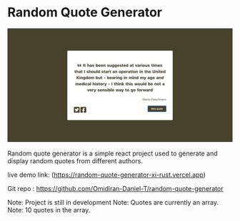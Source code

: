 # Random Quote Generator

![screenshot](https://github.com/Omidiran-Daniel-T/random-quote-generator/blob/main/images/quote-generator.png)

Random quote generator is a simple react project used to generate and display random quotes from different authors.

live demo link: (https://random-quote-generator-xi-rust.vercel.app)

Git repo : https://github.com/Omidiran-Daniel-T/random-quote-generator

Note: Project is still in development
Note: Quotes are currently an array.
Note: 10 quotes in the array.
